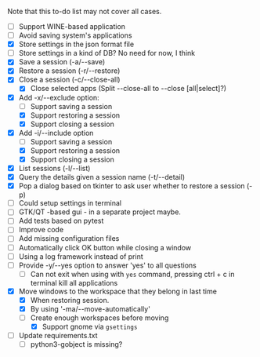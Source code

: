 Note that this to-do list may not cover all cases.

- [ ] Support WINE-based application
- [ ] Avoid saving system's applications
- [x] Store settings in the json format file
- [ ] Store settings in a kind of DB? No need for now, I think
- [x] Save a session (-a/--save)
- [x] Restore a session (-r/--restore)
- [x] Close a session (-c/--close-all)
  - [x] Close selected apps (Split --close-all to --close [all|select]?)
- [x] Add -x/--exclude option:
  - [ ] Support saving a session
  - [x] Support restoring a session
  - [x] Support closing a session
- [x] Add -i/--include option
  - [ ] Support saving a session
  - [x] Support restoring a session
  - [x] Support closing a session
- [x] List sessions (-l/--list)
- [x] Query the details given a session name (-t/--detail)
- [x] Pop a dialog based on tkinter to ask user whether to restore a session (-p)
- [ ] Could setup settings in terminal
- [ ] GTK/QT -based gui - in a separate project maybe.
- [ ] Add tests based on pytest
- [ ] Improve code
- [ ] Add missing configuration files
- [ ] Automatically click OK button while closing a window
- [ ] Using a log framework instead of print
- [ ] Provide -y/--yes option to answer 'yes' to all questions
  - [ ] Can not exit when using with `yes` command, pressing ctrl + c in terminal kill all applications
- [x] Move windows to the workspace that they belong in last time 
  - [x] When restoring session.
  - [x] By using '-ma/--move-automatically'
  - [ ] Create enough workspaces before moving
    - [x] Support gnome via `gsettings`
- [ ] Update requirements.txt
  - [ ] python3-gobject is missing? 
